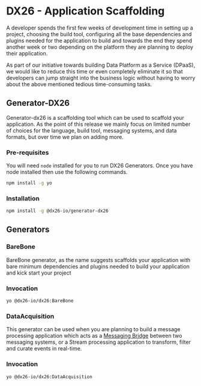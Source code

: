 # DX26 - Application Scaffolding

A developer spends the first few weeks of development time in setting up a project,
choosing the build tool, configuring all the base dependencies and plugins needed for the
application to build and towards the end they spend another week or two depending on the
platform they are planning to deploy their application.

As part of our initiative towards building Data Platform as a Service (DPaaS), we would like to
reduce this time or even completely eliminate it so that developers can jump straight into the
business logic without having to worry about the above mentioned tedious time-consuming tasks.

## Generator-DX26

Generator-dx26 is a scaffolding tool which can be used to scaffold your application. As the point
of this release we mainly focus on limited number of choices for the language, build tool, messaging systems,
and data formats, but over time we plan on adding more.

### Pre-requisites

You will need `node` installed for you to run DX26 Generators. Once you have node installed then
use the following commands.

```bash
npm install -g yo
```

### Installation

```bash
npm install -g @dx26-io/generator-dx26
```

## Generators

### BareBone

BareBone generator, as the name suggests scaffolds your application with bare minimum dependencies
and plugins needed to build your application and kick start your project

### Invocation

```bash
yo @dx26-io/dx26:BareBone
```

### DataAcquisition 

This generator can be used when you are planning to build a message processing application which
acts as a [Messaging Bridge](https://www.enterpriseintegrationpatterns.com/patterns/messaging/MessagingBridge.html)
between two messaging systems, or a Stream processing application to transform, filter and curate
events in real-time.

### Invocation

```bash
yo @dx26-io/dx26:DataAcquisition
```
